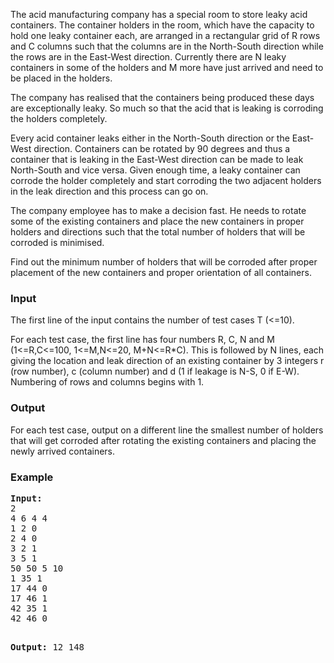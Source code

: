 <p>The acid manufacturing company has a special room to store leaky acid containers. The container holders in the room, which have the capacity to hold one leaky container each, are arranged in a rectangular grid of R rows and C columns such that the columns are in the North-South direction while the rows are in the East-West direction. Currently there are N leaky containers in some of the holders and M more have just arrived and need to be placed in the holders.</p>
<p>The company has realised that the containers being produced these days are exceptionally leaky. So much so that the acid that is leaking is corroding the holders completely.</p>
<p>Every acid container leaks either in the North-South direction or the East-West direction. Containers can be rotated by 90 degrees and thus a container that is leaking in the East-West direction can be made to leak North-South and vice versa. Given enough time, a leaky container can corrode the holder completely and start corroding the two adjacent holders in the leak direction and this process can go on.</p>
<p>The company employee has to make a decision fast. He needs to rotate some of the existing containers and place the new containers in proper holders and directions such that the total number of holders that will be corroded is minimised.</p>
<p>Find out the minimum number of holders that will be corroded after proper placement of the new containers and proper orientation of all containers.</p>
<h3>Input</h3>
<p>The first line of the input contains the number of test cases T (&lt;=10).</p>
<p>For each test case, the first line has four numbers R, C, N and M (1&lt;=R,C&lt;=100, 1&lt;=M,N&lt;=20, M+N&lt;=R*C). This is followed by N lines, each giving the location and leak direction of an existing container by 3 integers r (row number), c (column number) and d (1 if leakage is N-S, 0 if E-W). Numbering of rows and columns begins with 1.</p>
<h3>Output</h3>
<p>For each test case, output on a different line the smallest number of holders that will get corroded after rotating the existing containers and placing the newly arrived containers.</p>
<h3>Example</h3>
<pre><strong>Input:</strong>
2
4 6 4 4
1 2 0
2 4 0
3 2 1
3 5 1
50 50 5 10
1 35 1
17 44 0
17 46 1
42 35 1
42 46 0

<strong>Output:</strong>
12
148
</pre>